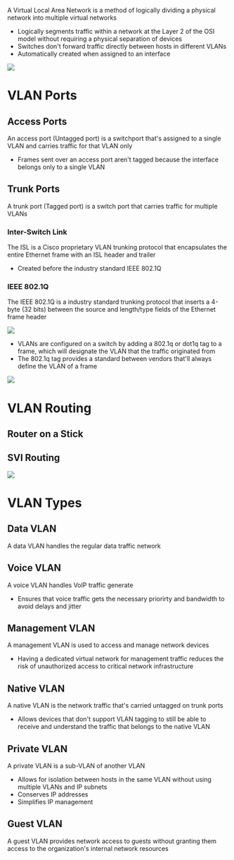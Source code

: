 A Virtual Local Area Network is a method of logically dividing a physical network into multiple virtual networks

* Logically segments traffic within a network at the Layer 2 of the OSI model without requiring a physical separation of devices
* Switches don't forward traffic directly between hosts in different VLANs
* Automatically created when assigned to an interface

![](https://github.com/JonmarCorpuz/SecondBrain/blob/main/Assets/Whitespace.png)

# VLAN Ports

## Access Ports

An access port (Untagged port) is a switchport that's assigned to a single VLAN and carries traffic for that VLAN only

* Frames sent over an access port aren't tagged because the interface belongs only to a single VLAN

## Trunk Ports

A trunk port (Tagged port) is a switch port that carries traffic for multiple VLANs 

### Inter-Switch Link

The ISL is a Cisco proprietary VLAN trunking protocol that encapsulates the entire Ethernet frame with an ISL header and trailer

* Created before the industry standard IEEE 802.1Q

### IEEE 802.1Q

The IEEE 802.1Q is a industry standard trunking protocol that inserts a 4-byte (32 bits) between the source and length/type fields of the Ethernet frame header

![](https://github.com/JonmarCorpuz/SecondBrain/blob/main/Assets/922c8b652a916ec056dcc5ebc65fee00.png)

* VLANs are configured on a switch by adding a 802.1q or dot1q tag to a frame, which will designate the VLAN that the traffic originated from
* The 802.1q tag provides a standard between vendors that'll always define the VLAN of a frame

![](https://github.com/JonmarCorpuz/SecondBrain/blob/main/Assets/Whitespace.png)

# VLAN Routing

## Router on a Stick

## SVI Routing

![](https://github.com/JonmarCorpuz/SecondBrain/blob/main/Assets/Whitespace.png)

# VLAN Types

## Data VLAN

A data VLAN handles the regular data traffic network

## Voice VLAN

A voice VLAN handles VoIP traffic generate

* Ensures that voice traffic gets the necessary priorirty and bandwidth to avoid delays and jitter

## Management VLAN

A management VLAN is used to access and manage network devices

* Having a dedicated virtual network for management traffic reduces the risk of unauthorized access to critical network infrastructure

## Native VLAN

A native VLAN is the network traffic that's carried untagged on trunk ports

* Allows devices that don't support VLAN tagging to still be able to receive and understand the traffic that belongs to the native VLAN

## Private VLAN

A private VLAN is a sub-VLAN of another VLAN

* Allows for isolation between hosts in the same VLAN without using multiple VLANs and IP subnets
* Conserves IP addresses
* Simplifies IP management

## Guest VLAN

A guest VLAN provides network access to guests without granting them access to the organization's internal network resources
